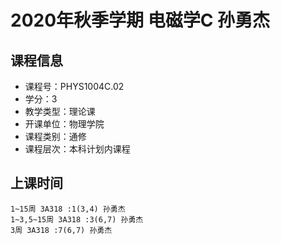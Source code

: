 # 2020年秋季学期 电磁学C 孙勇杰






## 课程信息

- 课程号：PHYS1004C.02
- 学分：3
- 教学类型：理论课
- 开课单位：物理学院
- 课程类别：通修
- 课程层次：本科计划内课程

## 上课时间

```
1~15周 3A318 :1(3,4) 孙勇杰
1~3,5~15周 3A318 :3(6,7) 孙勇杰
3周 3A318 :7(6,7) 孙勇杰
```

